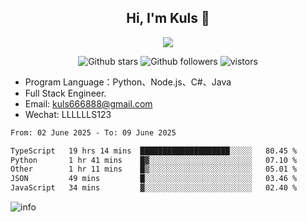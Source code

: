<h2 align="center"> Hi, I'm Kuls 👋 </h2>
<p align="center">
    <p align="center">
        <img src=" https://avatars.githubusercontent.com/u/42165104?s=460&u=5c7fbf0bce7d4b38a15a44676e6f64b529e47598&v=4"/>
    </p>
    <p align="center">
      <img src="https://img.shields.io/github/stars/hellokuls?style=social" alt="Github stars" />
      <img src="https://img.shields.io/github/followers/hellokuls?style=social" alt="Github followers" />
      <img src="https://visitor-badge.glitch.me/badge?page_id=hellokuls.readme" alt="vistors" />
    </p>
</p>

- Program Language：Python、Node.js、C#、Java
- Full Stack Engineer.
- Email: kuls666888@gmail.com
- Wechat: LLLLLLS123

<!--START_SECTION:waka-->

```txt
From: 02 June 2025 - To: 09 June 2025

TypeScript   19 hrs 14 mins  ████████████████████░░░░░   80.45 %
Python       1 hr 41 mins    █▓░░░░░░░░░░░░░░░░░░░░░░░   07.10 %
Other        1 hr 11 mins    █▒░░░░░░░░░░░░░░░░░░░░░░░   05.01 %
JSON         49 mins         █░░░░░░░░░░░░░░░░░░░░░░░░   03.46 %
JavaScript   34 mins         ▓░░░░░░░░░░░░░░░░░░░░░░░░   02.40 %
```

<!--END_SECTION:waka-->

![info](https://github-readme-stats.vercel.app/api?username=hellokuls&show_icons=true&count_private=true&hide=prs&theme=default_repocard)


